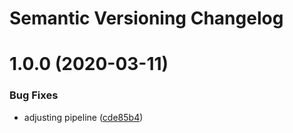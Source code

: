 # Semantic Versioning Changelog

# 1.0.0 (2020-03-11)


### Bug Fixes

* adjusting pipeline ([cde85b4](https://github.com/esmartit/semantic-release-helm-docker/commit/cde85b4a965e5893142a7df28627b3203e3c1823))
